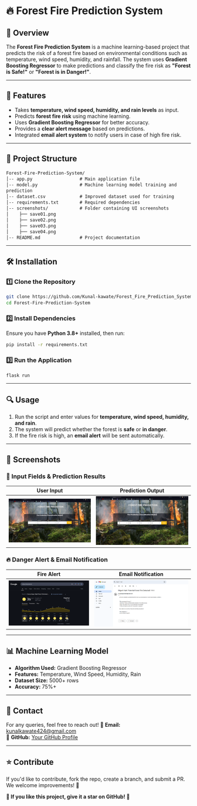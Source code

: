 # 🔥 Forest Fire Prediction System

## 📌 Overview
The **Forest Fire Prediction System** is a machine learning-based project that predicts the risk of a forest fire based on environmental conditions such as temperature, wind speed, humidity, and rainfall. The system uses **Gradient Boosting Regressor** to make predictions and classify the fire risk as **"Forest is Safe!"** or **"Forest is in Danger!"**.

---

## 🚀 Features
- Takes **temperature, wind speed, humidity, and rain levels** as input.
- Predicts **forest fire risk** using machine learning.
- Uses **Gradient Boosting Regressor** for better accuracy.
- Provides a **clear alert message** based on predictions.
- Integrated **email alert system** to notify users in case of high fire risk.

---

## 📂 Project Structure
```
Forest-Fire-Prediction-System/
│-- app.py                  # Main application file
│-- model.py                # Machine learning model training and prediction
│-- dataset.csv             # Improved dataset used for training
│-- requirements.txt        # Required dependencies
│-- screenshots/            # Folder containing UI screenshots
│    ├── save01.png
│    ├── save02.png
│    ├── save03.png
│    ├── save04.png
│-- README.md               # Project documentation
```

---

## 🛠 Installation

### 1️⃣ Clone the Repository
```bash
git clone https://github.com/Kunal-kawate/Forest_Fire_Prediction_System.git
cd Forest-Fire-Prediction-System
```

### 2️⃣ Install Dependencies
Ensure you have **Python 3.8+** installed, then run:
```bash
pip install -r requirements.txt
```

### 3️⃣ Run the Application
```bash
flask run
```

---

## 🔍 Usage
1. Run the script and enter values for **temperature, wind speed, humidity, and rain**.
2. The system will predict whether the forest is **safe** or **in danger**.
3. If the fire risk is high, an **email alert** will be sent automatically.

---

## 📸 Screenshots
### 🎯 Input Fields & Prediction Results
| User Input | Prediction Output |
|------------|------------------|
| ![Input Fields](screenshots/save01.png) | ![Prediction Result](screenshots/save02.png) |

### 🔥 Danger Alert & Email Notification
| Fire Alert | Email Notification |
|------------|------------------|
| ![Fire Alert](screenshots/save03.png) | ![Email Alert](screenshots/save04.png) |

---

## 📊 Machine Learning Model
- **Algorithm Used:** Gradient Boosting Regressor
- **Features:** Temperature, Wind Speed, Humidity, Rain
- **Dataset Size:** 5000+ rows
- **Accuracy:** 75%+

---

## 📧 Contact
For any queries, feel free to reach out!
📌 **Email:** kunalkawate424@gmail.com  
📌 **GitHub:** [Your GitHub Profile](https://github.com/Kunal-kawate)

---

## ⭐ Contribute
If you'd like to contribute, fork the repo, create a branch, and submit a PR. We welcome improvements! 🎉

**🌟 If you like this project, give it a star on GitHub! 🌟**

